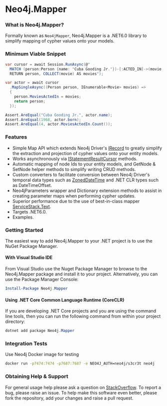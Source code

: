 # Neo4j.Mapper
### What is Neo4j.Mapper?
Formally known as `Neo4jMapper`, Neo4j.Mapper is a .NET6.0 library to simplify mapping of cypher values onto your models.
### Minimum Viable Snippet
```csharp
var cursor = await Session.RunAsync(@"
  MATCH (person:Person {name: 'Cuba Gooding Jr.'})-[:ACTED_IN]->(movie:Movie)
  RETURN person, COLLECT(movie) AS movies");

var actor = await cursor
  .MapSingleAsync((Person person, IEnumerable<Movie> movies) =>
  {
    person.MoviesActedIn = movies;
    return person;
  });

Assert.AreEqual("Cuba Gooding Jr.", actor.name);
Assert.AreEqual(1968, actor.born);
Assert.AreEqual(4, actor.MoviesActedIn.Count());
```
### Features

 - Simple Map API which extends Neo4j Driver's [IRecord](https://github.com/neo4j/neo4j-dotnet-driver/blob/1.7/Neo4j.Driver/Neo4j.Driver/V1/IRecord.cs) to greatly simplify the extraction and projection of cypher values onto your entity models.
 - Works asynchronously via [IStatementResultCursor](https://github.com/neo4j/neo4j-dotnet-driver/blob/1.7/Neo4j.Driver/Neo4j.Driver/V1/IStatementResultCursor.cs) methods.
 - Automatic mapping of node Ids to your entity models, and GetNode & SetNode helper methods to simplify writing CRUD methods.
 - Custom converters to facilitate conversion between Neo4j Driver's temporal data types such as [ZonedDateTime](https://github.com/neo4j/neo4j-dotnet-driver/blob/1.7/Neo4j.Driver/Neo4j.Driver/V1/Types/ZonedDateTime.cs) and .NET CLR types such as DateTimeOffset.
 - Neo4jParameters wrapper and Dictionary extension methods to assist in creating parameter maps when performing cypher updates.
 - Superior performance due to the use of best-in-class mapper [ServiceStack.Text](https://github.com/ServiceStack/ServiceStack.Text).
 - Targets .NET6.0.
 - Examples.
### Getting Started
The easiest way to add Neo4j.Mapper to your .NET project is to use the NuGet Package Manager.
#### With Visual Studio IDE
From Visual Studio use the Nuget Package Manager to browse to the Neo4j.Mapper package and install it to your project. Alternatively, you can use the Package Manager Console: 
```powershell
Install-Package Neo4j.Mapper
```
#### Using .NET Core Common Language Runtime (CoreCLR)
If you are developing .NET Core projects and you are using the command line tools, then you can run the following command from within your project directory:
```powershell
dotnet add package Neo4j.Mapper
```
### Integration Tests
Use Neo4j Docker image for testing
```sh
docker run -p7474:7474 -p7687:7687 -e NEO4J_AUTH=neo4j/s3cr3t neo4j
```
### Obtaining Help & Support
For general usage help please ask a question on [StackOverflow](https://stackoverflow.com/questions/tagged/neo4j.mapper). To report a bug, please raise an issue. To help make this software even better, please fork the repository, add your changes and raise a pull request.
